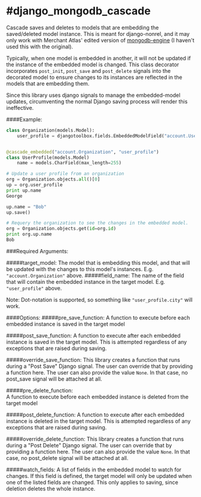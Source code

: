 #django_mongodb_cascade
======================

Cascade saves and deletes to models that are embedding the saved/deleted model instance. This is meant for django-nonrel, and it may only work with Merchant Atlas' edited version of [mongodb-engine](https://github.com/MerchantAtlas/mongodb-engine) (I haven't used this with the original). 


Typically, when one model is embedded in another, it will not be updated if the instance of the embedded model is changed. This class decorator incorporates `post_init`, `post_save` and `post_delete` signals into the decorated model to ensure changes to its instances are reflected in the models that are embedding them. 

Since this library uses django signals to manage the embedded-model updates, circumventing the normal Django saving process will render this ineffective. 

####Example:
```python
class Organization(models.Model):
    user_profile = djangotoolbox.fields.EmbeddedModelField("account.UserProfile")


@cascade_embedded("account.Organization", "user_profile")
class UserProfile(models.Model)
    name = models.CharField(max_length=255)

# Update a user profile from an organization
org = Organization.objects.all()[0]
up = org.user_profile
print up.name
George

up.name = "Bob"
up.save()

# Requery the organization to see the changes in the embedded model.
org = Organization.objects.get(id=org.id)
print org.up.name
Bob
```

###Required Arguments:

#####target_model:
The model that is embedding this model, and that will be updated with the changes to this model's instances. E.g. `"account.Organization"` above. 
#####field_name: 
The name of the field that will contain the embedded instance in the target model. E.g. `"user_profile"` above. 

Note: Dot-notation is supported, so something like `"user_profile.city"` will work.

####Options:
#####pre_save_function: 
A function to execute before each embedded instance is saved in the target model

#####post_save_function: 
A function to execute after each embedded instance is saved in the target model. This is attempted regardless of any exceptions that are raised during saving.

#####override_save_function: 
This library creates a function that runs during a "Post Save" Django signal. The user can override that by providing a function here. The user can also provide the value `None`. In that case, no post_save signal will be attached at all.

#####pre_delete_function:  
A function to execute before each embedded instance is deleted from the target model 

#####post_delete_function: 
A function to execute after each embedded instance is deleted in the target model. This is attempted regardless of any exceptions that are raised during saving.

#####override_delete_function: 
This library creates a function that runs during a "Post Delete" Django signal. The user can override that by providing a function here. The user can also provide the value `None`. In that case, no post_delete signal will be attached at all.

#####watch_fields: 
A list of fields in the embedded model to watch for changes. If this field is defined, the target model will only be updated when one of the listed fields are changed. This only applies to saving, since deletion deletes the whole instance.
